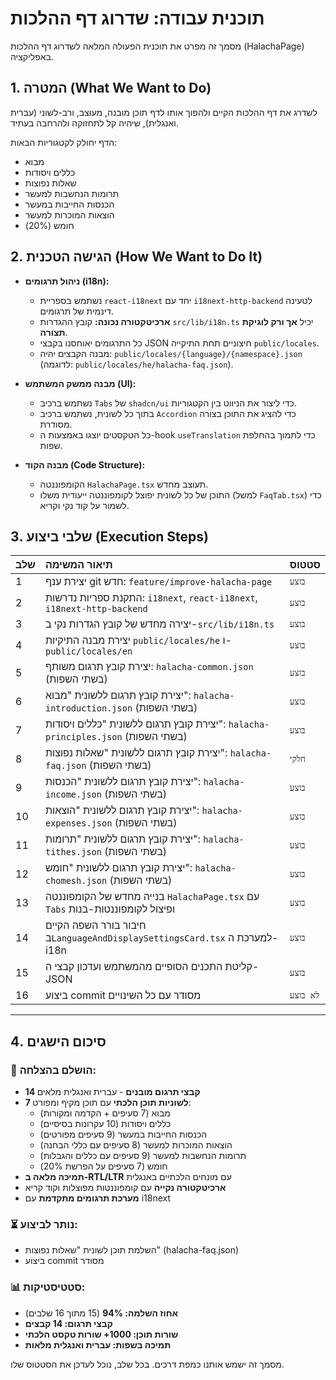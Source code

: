 # תוכנית עבודה: שדרוג דף ההלכות

מסמך זה מפרט את תוכנית הפעולה המלאה לשדרוג דף ההלכות (HalachaPage) באפליקציה.

## 1. המטרה (What We Want to Do)

לשדרג את דף ההלכות הקיים ולהפוך אותו לדף תוכן מובנה, מעוצב, ורב-לשוני (עברית ואנגלית), שיהיה קל לתחזוקה ולהרחבה בעתיד.

הדף יחולק לקטגוריות הבאות:

- מבוא
- כללים ויסודות
- שאלות נפוצות
- תרומות הנחשבות למעשר
- הכנסות החייבות במעשר
- הוצאות המוכרות למעשר
- חומש (20%)

## 2. הגישה הטכנית (How We Want to Do It)

- **ניהול תרגומים (i18n):**

  - נשתמש בספריית `react-i18next` יחד עם `i18next-http-backend` לטעינה דינמית של תרגומים.
  - **ארכיטקטורה נכונה:** קובץ ההגדרות `src/lib/i18n.ts` יכיל **אך ורק לוגיקת תצורה**.
  - כל התרגומים יאוחסנו בקבצי JSON חיצוניים תחת התיקייה `public/locales`.
  - מבנה הקבצים יהיה: `public/locales/{language}/{namespace}.json` (לדוגמה: `public/locales/he/halacha-faq.json`).

- **מבנה ממשק המשתמש (UI):**

  - נשתמש ברכיב `Tabs` של `shadcn/ui` כדי ליצור את הניווט בין הקטגוריות.
  - בתוך כל לשונית, נשתמש ברכיב `Accordion` כדי להציג את התוכן בצורה מסודרת.
  - כל הטקסטים יוצגו באמצעות ה-hook `useTranslation` כדי לתמוך בהחלפת שפות.

- **מבנה הקוד (Code Structure):**
  - הקומפוננטה `HalachaPage.tsx` תעוצב מחדש.
  - התוכן של כל לשונית יפוצל לקומפוננטה ייעודית משלו (למשל `FaqTab.tsx`) כדי לשמור על קוד נקי וקריא.

## 3. שלבי ביצוע (Execution Steps)

| שלב | תיאור המשימה                                                                     | סטטוס     |
| :-- | :------------------------------------------------------------------------------- | :-------- |
| 1   | יצירת ענף git חדש: `feature/improve-halacha-page`                                | `בוצע`    |
| 2   | התקנת ספריות נדרשות: `i18next`, `react-i18next`, `i18next-http-backend`          | `בוצע`    |
| 3   | יצירה מחדש של קובץ הגדרות נקי ב-`src/lib/i18n.ts`                                | `בוצע`    |
| 4   | יצירת מבנה התיקיות `public/locales/he` ו-`public/locales/en`                     | `בוצע`    |
| 5   | יצירת קובץ תרגום משותף: `halacha-common.json` (בשתי השפות)                       | `בוצע`    |
| 6   | יצירת קובץ תרגום ללשונית "מבוא": `halacha-introduction.json` (בשתי השפות)        | `בוצע`    |
| 7   | יצירת קובץ תרגום ללשונית "כללים ויסודות": `halacha-principles.json` (בשתי השפות) | `בוצע`    |
| 8   | יצירת קובץ תרגום ללשונית "שאלות נפוצות": `halacha-faq.json` (בשתי השפות)         | `חלקי`    |
| 9   | יצירת קובץ תרגום ללשונית "הכנסות": `halacha-income.json` (בשתי השפות)            | `בוצע`    |
| 10  | יצירת קובץ תרגום ללשונית "הוצאות": `halacha-expenses.json` (בשתי השפות)          | `בוצע`    |
| 11  | יצירת קובץ תרגום ללשונית "תרומות": `halacha-tithes.json` (בשתי השפות)            | `בוצע`    |
| 12  | יצירת קובץ תרגום ללשונית "חומש": `halacha-chomesh.json` (בשתי השפות)             | `בוצע`    |
| 13  | בנייה מחדש של הקומפוננטה `HalachaPage.tsx` עם `Tabs` ופיצול לקומפוננטות-בנות     | `בוצע`    |
| 14  | חיבור בורר השפה הקיים ב`LanguageAndDisplaySettingsCard.tsx` למערכת ה-i18n        | `בוצע`    |
| 15  | קליטת התכנים הסופיים מהמשתמש ועדכון קבצי ה-JSON                                  | `בוצע`    |
| 16  | ביצוע commit מסודר עם כל השינויים                                                | `לא בוצע` |

---

## 4. סיכום הישגים

### 🎉 הושלם בהצלחה:

- **14 קבצי תרגום מובנים** - עברית ואנגלית מלאים
- **7 לשוניות תוכן הלכתי** עם תוכן מקיף ומפורט:
  - מבוא (7 סעיפים + הקדמה ומקורות)
  - כללים ויסודות (10 עקרונות בסיסיים)
  - הכנסות החייבות במעשר (9 סעיפים מפורטים)
  - הוצאות המוכרות למעשר (8 סעיפים עם כללי הבחנה)
  - תרומות הנחשבות למעשר (9 סעיפים עם כללים והגבלות)
  - חומש (7 סעיפים על הפרשת 20%)
- **תמיכה מלאה ב-RTL/LTR** עם מונחים הלכתיים באנגלית
- **ארכיטקטורה נקייה** עם קומפוננטות מפוצלות וקוד קריא
- **מערכת תרגומים מתקדמת** עם i18next

### ⏳ נותר לביצוע:

- השלמת תוכן לשונית "שאלות נפוצות" (halacha-faq.json)
- ביצוע commit מסודר

### 📊 סטטיסטיקות:

- **אחוז השלמה: 94%** (15 מתוך 16 שלבים)
- **קבצי תרגום: 14 קבצים**
- **שורות תוכן: 1000+ שורות טקסט הלכתי**
- **תמיכה בשפות: עברית ואנגלית מלאות**

מסמך זה ישמש אותנו כמפת דרכים. בכל שלב, נוכל לעדכן את הסטטוס שלו.
